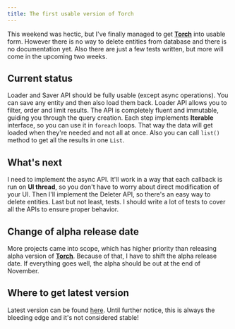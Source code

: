 ```yaml
---
title: The first usable version of Torch
---
```

This weekend was hectic, but I've finally managed to get [**Torch**][1] into usable form. However there is no way to delete entities from database and there is no documentation yet. Also there are just a few tests written, but more will come in the upcoming two weeks.

## Current status

Loader and Saver API should be fully usable (except async operations). You can save any entity and then also load them back. Loader API allows you to filter, order and limit results. The API is completely fluent and immutable, guiding you through the query creation. Each step implements **Iterable** interface, so you can use it in `foreach` loops. That way the data will get loaded when they're needed and not all at once. Also you can call `list()` method to get all the results in one `List`.

## What's next

I need to implement the async API. It'll work in a way that each callback is run on **UI thread**, so you don't have to worry about direct modification of your UI. Then I'll implement the Deleter API, so there's an easy way to delete entities. Last but not least, tests. I should write a lot of tests to cover all the APIs to ensure proper  behavior.

## Change of alpha release date

More projects came into scope, which has higher priority than releasing alpha version of [**Torch**][1]. Because of that, I have to shift the alpha release date. If everything goes well, the alpha should be out at the end of November.

## Where to get latest version

Latest version can be found [here][1]. Until further notice, this is always the bleeding edge and it's not considered stable!

[1]: https://github.com/brightify/torch/tree/develop
